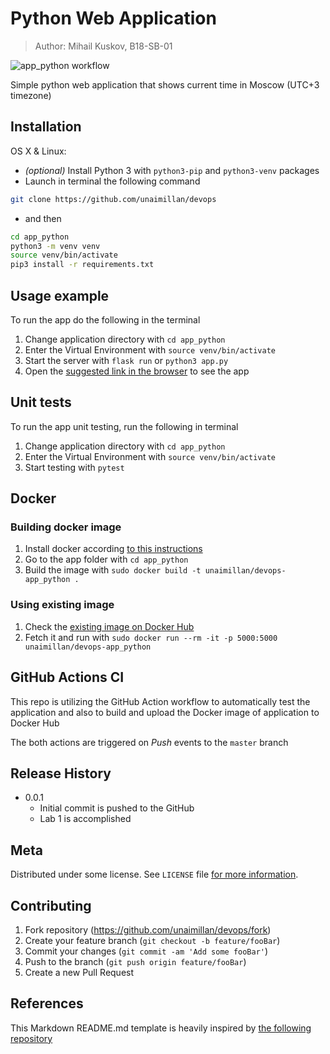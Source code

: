 # Python Web Application
> Author: Mihail Kuskov, B18-SB-01

![app_python workflow](https://github.com/unaimillan/devops/actions/workflows/app_python.yml/badge.svg)

Simple python web application that shows current time in Moscow (UTC+3 timezone)

## Installation

OS X & Linux:

* _(optional)_ Install Python 3 with `python3-pip` and `python3-venv` packages
* Launch in terminal the following command

```sh
git clone https://github.com/unaimillan/devops
```

* and then
```sh
cd app_python
python3 -m venv venv
source venv/bin/activate
pip3 install -r requirements.txt
```

## Usage example

To run the app do the following in the terminal
1. Change application directory with `cd app_python`
2. Enter the Virtual Environment with `source venv/bin/activate`
3. Start the server with `flask run` or `python3 app.py`
4. Open the [suggested link in the browser](http://127.0.0.1:5000/) to see the app

## Unit tests

To run the app unit testing, run the following in terminal
1. Change application directory with `cd app_python`
2. Enter the Virtual Environment with `source venv/bin/activate`
3. Start testing with `pytest`

## Docker

### Building docker image

1. Install docker according [to this instructions](https://docs.docker.com/engine/install/)
2. Go to the app folder with `cd app_python`
3. Build the image with `sudo docker build -t unaimillan/devops-app_python .`

### Using existing image

1. Check the [existing image on Docker Hub](https://hub.docker.com/r/unaimillan/devops-app_python)
2. Fetch it and run with `sudo docker run --rm -it -p 5000:5000 unaimillan/devops-app_python`

## GitHub Actions CI

This repo is utilizing the GitHub Action workflow to automatically test the application
and also to build and upload the Docker image of application to Docker Hub

The both actions are triggered on _Push_ events to the `master` branch

## Release History

* 0.0.1
    * Initial commit is pushed to the GitHub
    * Lab 1 is accomplished

## Meta

Distributed under some license. See ``LICENSE`` file 
[for more information](https://github.com/unaimillan/devops/LISENCE).

## Contributing

1. Fork repository (<https://github.com/unaimillan/devops/fork>)
2. Create your feature branch (`git checkout -b feature/fooBar`)
3. Commit your changes (`git commit -am 'Add some fooBar'`)
4. Push to the branch (`git push origin feature/fooBar`)
5. Create a new Pull Request

## References 

This Markdown README.md template is heavily inspired by
[the following repository](https://github.com/dbader/readme-template/blob/master/README.md)

